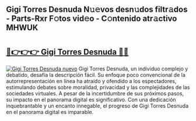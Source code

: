 ## Gigi Torres Desnuda N𝚞𝚎vos desn𝚞dos filtr𝚊dos - Parts-Rxr F𝚘tos vid𝚎o - C𝚘ntenido atr𝚊ctivo MHWUK

# <h2><a href="http://mbbtj9.tromn.icu/?c=Gigi+Torres+Desnuda">🔗👉👉👉 Gigi Torres Desnuda 🔗🔗</a></h2>

[![Gigi Torres Desnuda nuevo](https://i.imgur.com/pEAQMta.gif)](http://mbbtj9.tromn.icu/?c=Gigi+Torres+Desnuda)
Gigi Torres Desnuda, un individuo complejo y debatido, desafía la descripción fácil. Su enfoque poco convencional de la autorrepresentación en línea ha atraído y ofendido a los espectadores, estimulando debates sobre moralidad, privacidad y las complejidades de las sociedades virtuales. A pesar de la incertidumbre de sus próximos pasos, su impacto en el panorama digital es significativo. Con una dedicación inquebrantable y un encanto innegable, el progreso de Gigi Torres Desnuda en el panorama digital es imparable.
